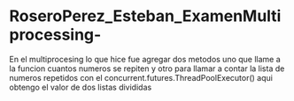 # RoseroPerez_Esteban_ExamenMultiprocessing-

En el multiprocesing lo que hice fue agregar dos metodos uno que llame a la funcion cuantos numeros se repiten y
otro para llamar a contar la lista de numeros repetidos con el concurrent.futures.ThreadPoolExecutor() aqui 
obtengo el valor de dos listas divididas




